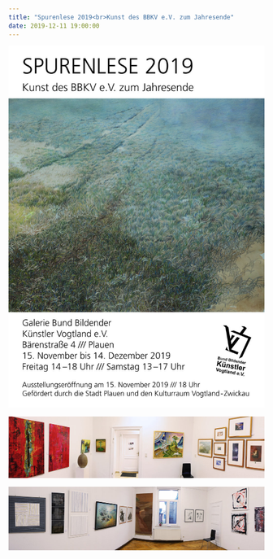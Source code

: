 ```yaml
---
title: "Spurenlese 2019<br>Kunst des BBKV e.V. zum Jahresende"
date: 2019-12-11 19:00:00
---
```

![](/img/spurenlese-2019/spurenlese-2019-1.jpg)

![](/img/spurenlese-2019/spurenlese-2019-2.jpg)

![](/img/spurenlese-2019/spurenlese-2019-3.jpg)
